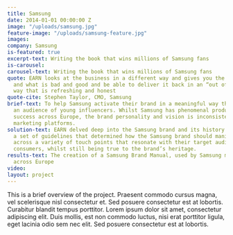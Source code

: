 ```yaml
---
title: Samsung
date: 2014-01-01 00:00:00 Z
image: "/uploads/samsung.jpg"
feature-image: "/uploads/samsung-feature.jpg"
images: 
company: Samsung
is-featured: true
excerpt-text: Writing the book that wins millions of Samsung fans
is-carousel: 
carousel-text: Writing the book that wins millions of Samsung fans
quote: EARN looks at the business in a different way and gives you the brutal truth
  and what is bad and good and be able to deliver it back in an “out of the world”
  way that is refreshing and honest
quote-cite: Stephen Taylor, CMO, Samsung
brief-text: To help Samsung activate their brand in a meaningful way that engages
  an audience of young influencers. Whilst Samsung has phenomenal products and sales
  success across Europe, the brand personality and vision is inconsistent across its
  marketing platforms. 
solution-text: EARN delved deep into the Samsung brand and its history and created
  a set of guidelines that determined how the Samsung brand should manifest itself
  across a variety of touch points that resonate with their target audience of young
  consumers, whilst still being true to the brand’s heritage.
results-text: The creation of a Samsung Brand Manual, used by Samsung marketing teams
  across Europe
video: 
layout: project
---
```


This is a brief overview of the project. Praesent commodo cursus magna, vel scelerisque nisl consectetur et. Sed posuere consectetur est at lobortis. Curabitur blandit tempus porttitor. Lorem ipsum dolor sit amet, consectetur adipiscing elit. Duis mollis, est non commodo luctus, nisi erat porttitor ligula, eget lacinia odio sem nec elit. Sed posuere consectetur est at lobortis.